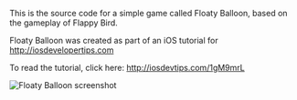 This is the source code for a simple game called Floaty Balloon, based on the gameplay of Flappy Bird.

Floaty Balloon was created as part of an iOS tutorial for http://iosdevelopertips.com

To read the tutorial, click here: http://iosdevtips.com/1gM9mrL

![Floaty Balloon screenshot](https://raw.github.com/nicklockwood/FloatyBalloon/master/Screenshot.jpg)